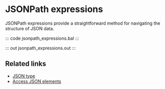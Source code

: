 # JSONPath expressions

JSONPath expressions provide a straightforward method for navigating the structure of JSON data.

::: code jsonpath_expressions.bal :::

::: out jsonpath_expressions.out :::

## Related links
- [JSON type](/learn/by-example/json-type/)
- [Access JSON elements](/learn/by-example/access-json-elements/)